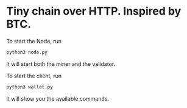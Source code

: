 # Tiny chain over HTTP. Inspired by BTC.

To start the Node, run
```bash
python3 node.py
```
It will start both the miner and the validator.

To start the client, run
```bash
python3 wallet.py
```
It will show you the available commands.